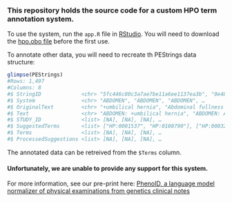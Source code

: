 ### This repository holds the source code for a custom HPO term annotation system. 

To use the system, run the `app.R` file in [RStudio](https://posit.co/download/rstudio-desktop/). You will need to download the [hpo.obo file](https://hpo.jax.org/data/ontology) before the first use. 

To annotate other data, you will need to recreate th PEStrings data structure:
```r
glimpse(PEStrings)
#Rows: 1,497
#Columns: 8
#$ StringID             <chr> "5fc446c80c3a7ae7be11a6ee1137ea3b", "0e487a51b4d9c50b0376bb06206332c6", "54566ce4c5188cb088e7702518feea3e", …
#$ System               <chr> "ABDOMEN", "ABDOMEN", "ABDOMEN", …
#$ OriginalText         <chr> "+umbilical hernia", "Abdominal fullness without palpable liver edge or spleen tip. No fluid wave or shifting", "distended abdomen", …
#$ Text                 <chr> "ABDOMEN: +umbilical hernia", "ABDOMEN: Abdominal fullness without palpable liver edge or spleen tip. No fluid wave or shifting", "ABDOMEN: distended abdomen", …
#$ STUDY_ID             <list> [NA], [NA], [NA], …
#$ SuggestedTerms       <list> ["HP:0001537", "HP:0100790"], ["HP:0003270", "HP:0002240"], ["HP:0003270"], …
#$ Terms                <list> [NA], [NA], [NA], …
#$ ProcessedSuggestions <list> [NA], [NA], [NA], …
```

The annotated data can be retreived from the `$Terms` column. 

#### Unfortunately, we are unable to provide any support for this system.

For more information, see our pre-print here: [PhenoID, a language model normalizer of physical examinations from genetics clinical notes](https://www.medrxiv.org/content/10.1101/2023.10.16.23296894v2)
